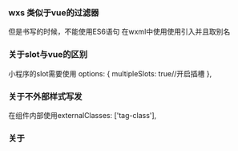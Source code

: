 ### wxs 类似于vue的过滤器
但是书写的时候，不能使用ES6语句
在wxml中使用使用<wxs src="./../../utils/filter.wxs" module="unit"></wxs>引入并且取别名
### 关于slot与vue的区别
小程序的slot需要使用 options: {
    multipleSlots: true//开启插槽
  },
### 关于不外部样式写发
在组件内部使用externalClasses: ['tag-class'],
### 关于